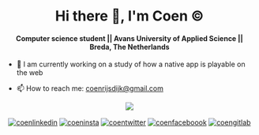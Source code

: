 <p align="center">
  <h1 align="center">Hi there 👋, I'm Coen ©️</h1>
  <h4 align="center">Computer science student || Avans University of Applied Science || Breda, The Netherlands</h4>
</p>

- 🔭 I am currently working on a study of how a native app is playable on the web

- 📫 How to reach me: [coenrijsdijk@gmail.com](mailto:coenrijsdijk@gmail.com)

<p align="center"> 
  <img align="center" src="https://media4.giphy.com/media/Z9mnGHAh5i6hy9yRag/giphy.gif"/>
</p> 

<p align="center">
  <a href="https://www.linkedin.com/in/coen-rijsdijk-551520128/" target="blank"><img align="center" src="https://img.icons8.com/fluent/36/000000/linkedin.png" alt="coenlinkedin"/></a>
  <a href="https://www.instagram.com/coenrijsdijk/" target="blank"><img align="center" src="https://img.icons8.com/fluent/36/000000/instagram-new.png" alt="coeninsta"/></a>
  <a href="https://twitter.com/RijsdijkCoen" target="blank"><img align="center" src="https://img.icons8.com/color/36/000000/twitter.png" alt="coentwitter"/></a>
  <a href="https://www.facebook.com/rijsdijk.coen/" target="blank"><img align="center" src="https://img.icons8.com/color/36/000000/facebook.png" alt="coenfaceboook"/></a>
  <a href="https://gitlab.com/CoenRijsdijk" target="blank"><img align="center" src="https://img.icons8.com/color/36/000000/gitlab.png" alt="coengitlab"/></a>
</p>
